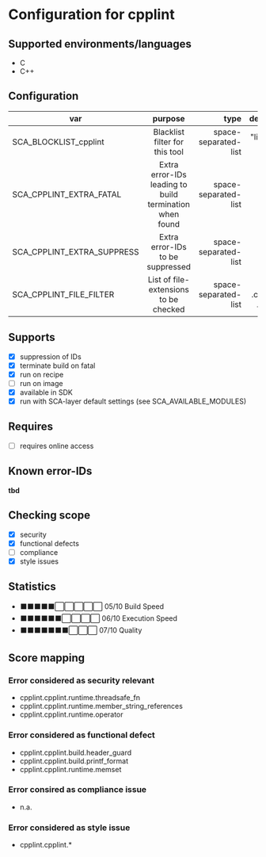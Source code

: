 # Configuration for cpplint

## Supported environments/languages

* C
* C++

## Configuration

| var | purpose | type | default |
| ------------- |:-------------:| -----:| -----:
| SCA_BLOCKLIST_cpplint | Blacklist filter for this tool | space-separated-list | "linux-*"
| SCA_CPPLINT_EXTRA_FATAL | Extra error-IDs leading to build termination when found | space-separated-list | ""
| SCA_CPPLINT_EXTRA_SUPPRESS | Extra error-IDs to be suppressed | space-separated-list | ""
| SCA_CPPLINT_FILE_FILTER | List of file-extensions to be checked | space-separated-list | ".c .cpp .h .hpp"

## Supports

* [x] suppression of IDs
* [x] terminate build on fatal
* [x] run on recipe
* [ ] run on image
* [x] available in SDK
* [x] run with SCA-layer default settings (see SCA_AVAILABLE_MODULES)

## Requires

* [ ] requires online access

## Known error-IDs

__tbd__

## Checking scope

* [x] security
* [x] functional defects
* [ ] compliance
* [x] style issues

## Statistics

* ⬛⬛⬛⬛⬛⬜⬜⬜⬜⬜ 05/10 Build Speed
* ⬛⬛⬛⬛⬛⬛⬜⬜⬜⬜ 06/10 Execution Speed
* ⬛⬛⬛⬛⬛⬛⬛⬜⬜⬜ 07/10 Quality

## Score mapping

### Error considered as security relevant

* cpplint.cpplint.runtime.threadsafe_fn
* cpplint.cpplint.runtime.member_string_references
* cpplint.cpplint.runtime.operator

### Error considered as functional defect

* cpplint.cpplint.build.header_guard
* cpplint.cpplint.build.printf_format
* cpplint.cpplint.runtime.memset

### Error consired as compliance issue

* n.a.

### Error considered as style issue

* cpplint.cpplint.*
